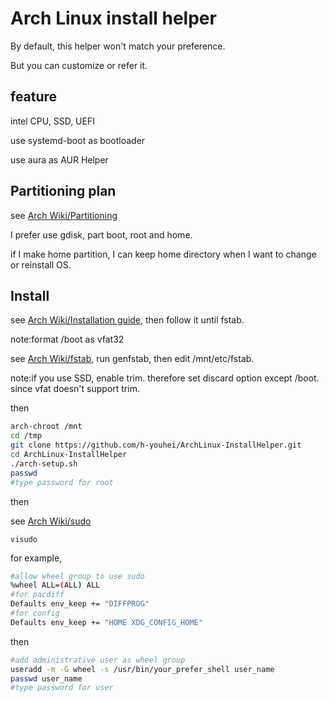 # Arch Linux install helper
By default, this helper won't match your preference.

But you can customize or refer it.

## feature
intel CPU, SSD, UEFI

use systemd-boot as bootloader

use aura as AUR Helper

## Partitioning plan
see [Arch Wiki/Partitioning](https://wiki.archlinux.org/index.php/Partitioning)

I prefer use gdisk, part boot, root and home.

if I make home partition, I can keep home directory when I want to change or reinstall OS.

## Install
see [Arch Wiki/Installation guide](https://wiki.archlinux.org/index.php/Installation_guide), then follow it until fstab.

note:format /boot as vfat32

see [Arch Wiki/fstab](https://wiki.archlinux.org/index.php/Fstab#Identifying_filesystems), run genfstab, then edit /mnt/etc/fstab.

note:if you use SSD, enable trim. therefore set discard option except /boot. since vfat doesn't support trim.

then
```bash
arch-chroot /mnt
cd /tmp
git clone https://github.com/h-youhei/ArchLinux-InstallHelper.git
cd ArchLinux-InstallHelper
./arch-setup.sh
passwd
#type password for root
```
then

see [Arch Wiki/sudo](https://wiki.archlinux.org/index.php/Sudo)

`visudo`

for example,
```bash
#allow wheel group to use sudo
%wheel ALL=(ALL) ALL
#for pacdiff
Defaults env_keep += "DIFFPROG"
#for config
Defaults env_keep += "HOME XDG_CONFIG_HOME"
```
then
```bash
#add administrative user as wheel group
useradd -m -G wheel -s /usr/bin/your_prefer_shell user_name
passwd user_name
#type password for user
```
